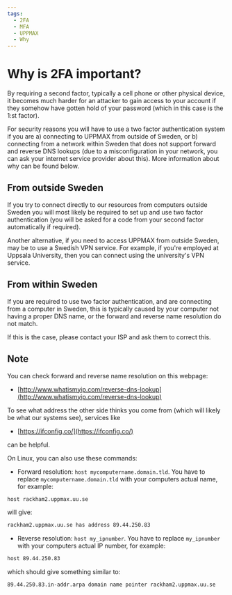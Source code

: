 ```yaml
---
tags:
  - 2FA
  - MFA
  - UPPMAX
  - Why
---
```


# Why is 2FA important?

By requiring a second factor, typically a cell phone or other physical device,
it becomes much harder for an attacker to gain access to your account
if they somehow have gotten hold of your password
(which in this case is the 1:st factor).

For security reasons you will have to use a two factor authentication system
if you are a) connecting to UPPMAX from outside of Sweden, or b) connecting
from a network within Sweden that does not support forward and reverse DNS
lookups (due to a misconfiguration in your network, you can ask your
internet service provider about this). More information about why can be
found below.

## From outside Sweden

If you try to connect directly to our resources from computers outside Sweden
you will most likely be required to set up and use two factor
authentication (you will be asked for a code from your second factor
automatically if required).

Another alternative, if you need to access UPPMAX from outside Sweden,
may be to use a Swedish VPN service.
For example, if you're employed at Uppsala University,
then you can connect using the university's VPN service.

## From within Sweden

If you are required to use two factor authentication,
and are connecting from a computer in Sweden, this is typically caused by
your computer not having a proper DNS name, or the forward and reverse name
resolution do not match.

If this is the case, please contact your ISP and ask them to correct this.

## Note

You can check forward and reverse name resolution on this webpage:

- [http://www.whatismyip.com/reverse-dns-lookup](http://www.whatismyip.com/reverse-dns-lookup)

To see what address the other side thinks you come from (which will likely be what our systems see), services like

- [https://ifconfig.co/](https://ifconfig.co/)

can be helpful.

On Linux, you can also use these commands:

- Forward resolution: `host mycomputername.domain.tld`.
  You have to replace `mycomputername.domain.tld`
  with your computers actual name, for example:

```bash
host rackham2.uppmax.uu.se
```

will give:

```bash
rackham2.uppmax.uu.se has address 89.44.250.83
```

- Reverse resolution: `host my_ipnumber`.
  You have to replace `my_ipnumber` with your computers actual IP number,
  for example:

```bash
host 89.44.250.83
```

which should give something similar to:

```bash
89.44.250.83.in-addr.arpa domain name pointer rackham2.uppmax.uu.se
```
